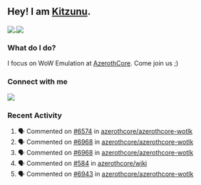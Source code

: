 ## Hey! I am [Kitzunu](https://Github.com/Kitzunu).

<a href="https://github-readme-stats.kitzunu.vercel.app/api?username=Kitzunu&show_icons=true&theme=dark">
  <img align="center" src="https://github-readme-stats.kitzunu.vercel.app/api?username=Kitzunu&show_icons=true&theme=dark" />
</a>
<a href="https://github-readme-stats.kitzunu.vercel.app/api?username=Kitzunu&show_icons=true&theme=dark">
  <img align="center" src="https://github-readme-stats.vercel.app/api/top-langs/?username=Kitzunu&layout=compact&theme=dark" />
</a>

### What do I do?

I focus on WoW Emulation at [AzerothCore](https://Github.com/AzerothCore). Come join us ;)

### Connect with me
[![](https://img.shields.io/badge/AzerothCore%20Discord-Connect%20with%20me!-green)](https://discord.com/invite/gkt4y2x)

### Recent Activity

<!--START_SECTION:activity-->
1. 🗣 Commented on [#6574](https://github.com/azerothcore/azerothcore-wotlk/issues/6574) in [azerothcore/azerothcore-wotlk](https://github.com/azerothcore/azerothcore-wotlk)
2. 🗣 Commented on [#6968](https://github.com/azerothcore/azerothcore-wotlk/issues/6968) in [azerothcore/azerothcore-wotlk](https://github.com/azerothcore/azerothcore-wotlk)
3. 🗣 Commented on [#6968](https://github.com/azerothcore/azerothcore-wotlk/issues/6968) in [azerothcore/azerothcore-wotlk](https://github.com/azerothcore/azerothcore-wotlk)
4. 🗣 Commented on [#584](https://github.com/azerothcore/wiki/issues/584) in [azerothcore/wiki](https://github.com/azerothcore/wiki)
5. 🗣 Commented on [#6943](https://github.com/azerothcore/azerothcore-wotlk/issues/6943) in [azerothcore/azerothcore-wotlk](https://github.com/azerothcore/azerothcore-wotlk)
<!--END_SECTION:activity-->
